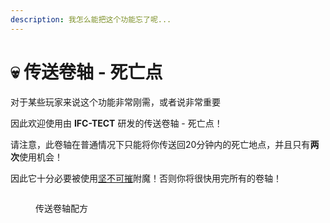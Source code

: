 ```yaml
---
description: 我怎么能把这个功能忘了呢...
---
```


# 💀 传送卷轴 - 死亡点

对于某些玩家来说这个功能非常刚需，或者说非常重要

因此欢迎使用由 **IFC-TECT** 研发的传送卷轴 - 死亡点！

请注意，此卷轴在普通情况下只能将你传送回20分钟内的死亡地点，并且只有**两次**使用机会！

因此它十分必要被使用[坚不可摧](../fu-mo-ji-chu-zhi-shi/fu-mo-geng-duo-fu-mo-shu.md)附魔！否则你将很快用完所有的卷轴！

<figure><img src="https://4782.kstore.space/wiki_gif/%E4%BC%A0%E9%80%81%E5%8D%B7%E8%BD%B4-%E6%AD%BB%E4%BA%A1%E7%82%B9.png" alt=""><figcaption><p>传送卷轴配方</p></figcaption></figure>
